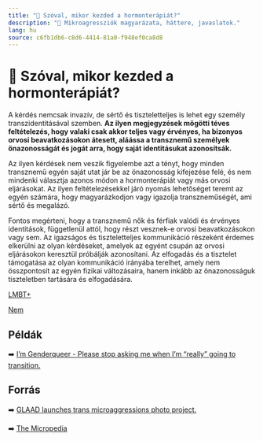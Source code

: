 ```yaml
---
title: "🚫 Szóval, mikor kezded a hormonterápiát?"
description: "🚫 Mikroagressziók magyarázata, háttere, javaslatok."
lang: hu
source: c6fb1db6-c8d6-4414-81a0-f948ef0ca8d8
---
```


<div class="wiki-content agression-title">

# 🚫 Szóval, mikor kezded a hormonterápiát?

A  kérdés nemcsak invazív, de sértő és tiszteletteljes is lehet egy személy transzidentitásával szemben. **Az ilyen megjegyzések mögötti téves feltételezés, hogy valaki csak akkor teljes vagy érvényes, ha bizonyos orvosi beavatkozásokon átesett, aláássa a transznemű személyek önazonosságát és jogát arra, hogy saját identitásukat azonosítsák.**

Az ilyen kérdések nem veszik figyelembe azt a tényt, hogy minden transznemű egyén saját utat jár be az önazonosság kifejezése felé, és nem mindenki választja azonos módon a hormonterápiát vagy más orvosi eljárásokat. Az ilyen feltételezésekkel járó nyomás lehetőséget teremt az egyén számára, hogy magyarázkodjon vagy igazolja transzneműségét, ami sértő és megalázó.

Fontos megérteni, hogy a transznemű nők és férfiak valódi és érvényes identitások, függetlenül attól, hogy részt vesznek-e orvosi beavatkozásokon vagy sem. Az igazságos és tiszteletteljes kommunikáció részeként érdemes elkerülni az olyan kérdéseket, amelyek az egyént csupán az orvosi eljárásokon keresztül próbálják azonosítani. Az elfogadás és a tisztelet támogatása az olyan kommunikáció irányába terelhet, amely nem összpontosít az egyén fizikai változásaira, hanem inkább az önazonosságuk tiszteletben tartására és elfogadására.

<div class="categories">

[LMBT+](/#/entry?id=lmbt)

[Nem](/#/entry?id=nem)

</div>

## Példák

➡️ [I’m Genderqueer - Please stop asking me when I’m “really” going to transition.](http://www.mtv.com/news/2428003/genderqueer-transition-trans-awareness/)


## Forrás

➡️ [GLAAD launches trans microaggressions photo project.](https://www.glaad.org/blog/glaad-launches-trans-microaggressions-photo-project-transwk)

➡️ [The Micropedia](https://www.themicropedia.org/)


</div>